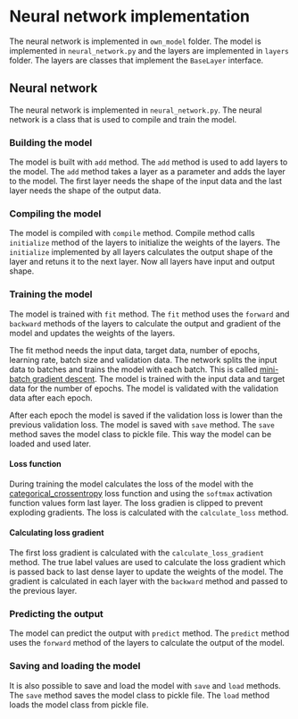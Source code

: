 # Neural network implementation

The neural network is implemented in `own_model` folder. The model is implemented in `neural_network.py` and the layers are implemented in `layers` folder. The layers are classes that implement the `BaseLayer` interface.

## Neural network

The neural network is implemented in `neural_network.py`. The neural network is a class that is used to compile and train the model.

### Building the model

The model is built with `add` method. The `add` method is used to add layers to the model. The `add` method takes a layer as a parameter and adds the layer to the model. The first layer needs the shape of the input data and the last layer needs the shape of the output data.

### Compiling the model

The model is compiled with `compile` method. Compile method calls `initialize` method of the layers to initialize the weights of the layers. The `initialize` implemented by all layers calculates the output shape of the layer and retuns it to the next layer. Now all layers have input and output shape.

### Training the model

The model is trained with `fit` method. The `fit` method uses the `forward` and `backward` methods of the layers to calculate the output and gradient of the model and updates the weights of the layers.

The fit method needs the input data, target data, number of epochs, learning rate, batch size and validation data. The network splits the input data to batches and trains the model with each batch. This is called [mini-batch gradient descent](https://medium.com/@dancerworld60/mini-batch-gradient-descent-1c36b8103f2c). The model is trained with the input data and target data for the number of epochs. The model is validated with the validation data after each epoch.

After each epoch the model is saved if the validation loss is lower than the previous validation loss. The model is saved with `save` method. The `save` method saves the model class to pickle file. This way the model can be loaded and used later.

#### Loss function

During training the model calculates the loss of the model with the [categorical_crossentropy](https://gombru.github.io/2018/05/23/cross_entropy_loss/) loss function and using the `softmax` activation function values form last layer. The loss gradien is clipped to prevent exploding gradients. The loss is calculated with the `calculate_loss` method.

#### Calculating loss gradient

The first loss gradient is calculated with the `calculate_loss_gradient` method. The true label values are used to calculate the loss gradient which is passed back to last dense layer to update the weights of the model. The gradient is calculated in each layer with the `backward` method and passed to the previous layer.

### Predicting the output

The model can predict the output with `predict` method. The `predict` method uses the `forward` method of the layers to calculate the output of the model.

### Saving and loading the model

It is also possible to save and load the model with `save` and `load` methods. The `save` method saves the model class to pickle file. The `load` method loads the model class from pickle file.
